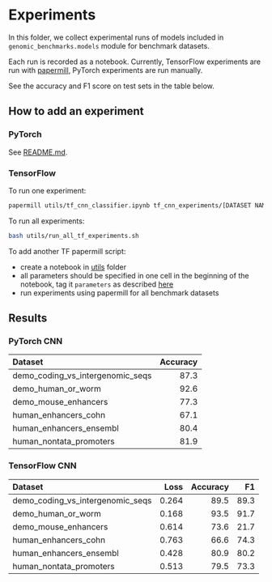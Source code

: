 # Experiments

In this folder, we collect experimental runs of models included in `genomic_benchmarks.models` module for benchmark datasets.  

Each run is recorded as a notebook. Currently, TensorFlow experiments are run with [papermill](https://github.com/nteract/papermill), PyTorch experiments are run manually.

See the accuracy and F1 score on test sets in the table below.

## How to add an experiment

### PyTorch

See [README.md](torch_cnn_experiments/README.md).

### TensorFlow

To run one experiment:

```bash
papermill utils/tf_cnn_classifier.ipynb tf_cnn_experiments/[DATASET NAME].ipynb -p DATASET [DATASET NAME]
```

To run all experiments:

```bash
bash utils/run_all_tf_experiments.sh
```

To add another TF papermill script:

  * create a notebook in [utils](utils/) folder
  * all parameters should be specified in one cell in the beginning of the notebook, tag it `parameters` as described [here](https://github.com/nteract/papermill#parameterizing-a-notebook)
  * run experiments using papermill for all benchmark datasets

## Results

### PyTorch CNN

| Dataset                          |   Accuracy |
|:---------------------------------|-----------:|
| demo_coding_vs_intergenomic_seqs |       87.3 |
| demo_human_or_worm               |       92.6 |
| demo_mouse_enhancers             |       77.3 |
| human_enhancers_cohn             |       67.1 |
| human_enhancers_ensembl          |       80.4 |
| human_nontata_promoters          |       81.9 |


### TensorFlow CNN

| Dataset                          |   Loss |   Accuracy |   F1 |
|:---------------------------------|-------:|-----------:|-----:|
| demo_coding_vs_intergenomic_seqs |  0.264 |       89.5 | 89.3 |
| demo_human_or_worm               |  0.168 |       93.5 | 91.7 |
| demo_mouse_enhancers             |  0.614 |       73.6 | 21.7 |
| human_enhancers_cohn             |  0.763 |       66.6 | 74.3 |
| human_enhancers_ensembl          |  0.428 |       80.9 | 80.2 |
| human_nontata_promoters          |  0.513 |       79.5 | 73.3 |